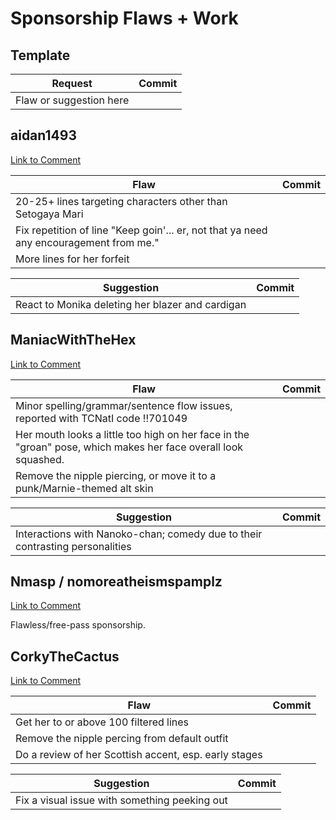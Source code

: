 # Sponsorship Flaws + Work

## Template

| Request | Commit |
|---------|--------|
| Flaw or suggestion here || [`git number here`](gitgud link here) |

## aidan1493

[Link to Comment](https://www.reddit.com/r/spnati/comments/vthh7s/gloria_needs_sponsorship_to_get_into_the_main_game/if7czmo/)

| Flaw | Commit |
|---------|--------|
| 20-25+ lines targeting characters other than Setogaya Mari || [`git number here`](gitgud link here) |
| Fix repetition of line "Keep goin'... er, not that ya need any encouragement from me." || [`git number here`](gitgud link here) |
| More lines for her forfeit || [`git number here`](gitgud link here) |

| Suggestion | Commit |
|---------|--------|
| React to Monika deleting her blazer and cardigan || [`git number here`](gitgud link here) |


## ManiacWithTheHex

[Link to Comment](https://www.reddit.com/r/spnati/comments/vthh7s/gloria_needs_sponsorship_to_get_into_the_main_game/ifalk2u/)

| Flaw | Commit |
|---------|--------|
| Minor spelling/grammar/sentence flow issues, reported with TCNatI code !!701049 || [`git number here`](gitgud link here) |
| Her mouth looks a little too high on her face in the "groan" pose, which makes her face overall look squashed. || [`git number here`](gitgud link here) |
| Remove the nipple piercing, or move it to a punk/Marnie-themed alt skin || [`git number here`](gitgud link here) |


| Suggestion | Commit |
|---------|--------|
| Interactions with Nanoko-chan; comedy due to their contrasting personalities || [`git number here`](gitgud link here) |

## Nmasp / nomoreatheismspamplz

[Link to Comment](https://www.reddit.com/r/spnati/comments/vthh7s/gloria_needs_sponsorship_to_get_into_the_main_game/ifeu21y/)

Flawless/free-pass sponsorship.

## CorkyTheCactus

[Link to Comment](https://www.reddit.com/r/spnati/comments/vthh7s/gloria_needs_sponsorship_to_get_into_the_main_game/ifj6zir/)

| Flaw | Commit |
|---------|--------|
| Get her to or above 100 filtered lines || [`git number here`](gitgud link here) |
| Remove the nipple percing from default outfit || [`git number here`](gitgud link here) |
| Do a review of her Scottish accent, esp. early stages || [`git number here`](gitgud link here) |

| Suggestion | Commit |
|---------|--------|
| Fix a visual issue with something peeking out || [`git number here`](gitgud link here) |

